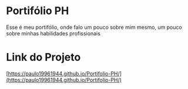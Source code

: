 # Portifólio PH

Esse é meu portifólio, onde falo um pouco sobre mim mesmo, um pouco sobre minhas habilidades profissionais

# Link do Projeto

[https://paulo19961944.github.io/Portifolio-PH/](https://paulo19961944.github.io/Portifolio-PH/)
